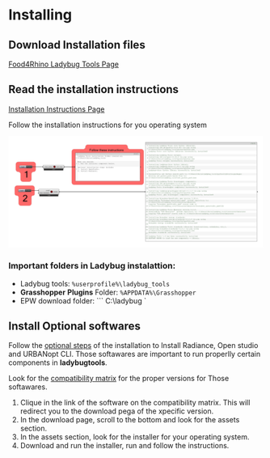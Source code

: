 # Installing


## Download Installation files

[Food4Rhino Ladybug Tools Page](https://www.food4rhino.com/en/app/ladybug-tools)


## Read the installation instructions

[Installation Instructions Page](https://github.com/ladybug-tools/lbt-grasshopper/wiki)

Follow the installation instructions for you operating system

![install](./installation.png)

### Important folders in Ladybug instalattion:

- Ladybug tools: 
        ``` %userprofile%\ladybug_tools ```
- **Grasshopper** **Plugins** Folder: 
        ``` %APPDATA%\Grasshopper ```
- EPW download folder:
        ``` C:\ladybug `

## Install Optional softwares

Follow the [optional steps](https://github.com/ladybug-tools/lbt-grasshopper/wiki/1.1-Windows-Installation-Steps#optional-steps) of the installation to Install Radiance, Open studio and URBANopt CLI. Those softawares are important to run properlly certain components in **ladybugtools**.

Look for the [compatibility matrix](https://github.com/ladybug-tools/lbt-grasshopper/wiki/1.4-Compatibility-Matrix#compatibility-matrix) for the proper versions for Those softawares.

1. Clique in the link of the software on the compatibility matrix. This will redirect you to the download pega of the xpecific version.
2. In the download page, scroll to the bottom and look for the assets section.
3. In the assets section, look for the installer for your operating system.
4. Download and run the installer, run and follow the instructions.